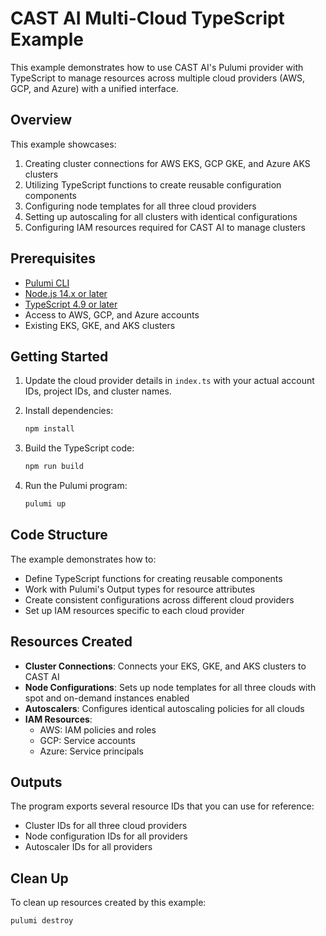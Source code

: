 # CAST AI Multi-Cloud TypeScript Example

This example demonstrates how to use CAST AI's Pulumi provider with TypeScript to manage resources across multiple cloud providers (AWS, GCP, and Azure) with a unified interface.

## Overview

This example showcases:

1. Creating cluster connections for AWS EKS, GCP GKE, and Azure AKS clusters
2. Utilizing TypeScript functions to create reusable configuration components
3. Configuring node templates for all three cloud providers
4. Setting up autoscaling for all clusters with identical configurations
5. Configuring IAM resources required for CAST AI to manage clusters

## Prerequisites

- [Pulumi CLI](https://www.pulumi.com/docs/get-started/install/)
- [Node.js 14.x or later](https://nodejs.org/en/download/)
- [TypeScript 4.9 or later](https://www.typescriptlang.org/download)
- Access to AWS, GCP, and Azure accounts
- Existing EKS, GKE, and AKS clusters

## Getting Started

1. Update the cloud provider details in `index.ts` with your actual account IDs, project IDs, and cluster names.

2. Install dependencies:
   ```bash
   npm install
   ```

3. Build the TypeScript code:
   ```bash
   npm run build
   ```

4. Run the Pulumi program:
   ```bash
   pulumi up
   ```

## Code Structure

The example demonstrates how to:

- Define TypeScript functions for creating reusable components
- Work with Pulumi's Output types for resource attributes
- Create consistent configurations across different cloud providers
- Set up IAM resources specific to each cloud provider

## Resources Created

- **Cluster Connections**: Connects your EKS, GKE, and AKS clusters to CAST AI
- **Node Configurations**: Sets up node templates for all three clouds with spot and on-demand instances enabled
- **Autoscalers**: Configures identical autoscaling policies for all clouds
- **IAM Resources**:
  - AWS: IAM policies and roles
  - GCP: Service accounts
  - Azure: Service principals

## Outputs

The program exports several resource IDs that you can use for reference:
- Cluster IDs for all three cloud providers
- Node configuration IDs for all providers
- Autoscaler IDs for all providers

## Clean Up

To clean up resources created by this example:

```bash
pulumi destroy
``` 